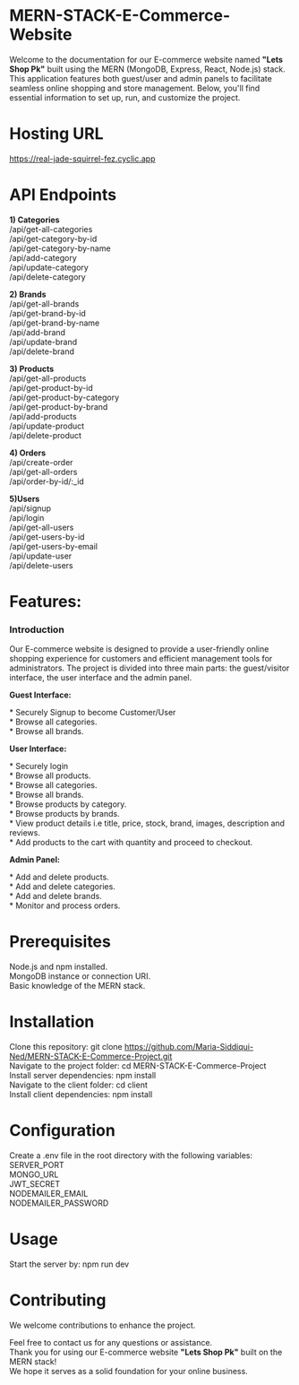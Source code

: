 # MERN-STACK-E-Commerce-Website
<p>Welcome to the documentation for our E-commerce website named <b>"Lets Shop Pk"</b> built using the MERN (MongoDB, Express, React, Node.js) stack. This application features both guest/user and admin panels to facilitate seamless online shopping and store management. Below, you'll find essential information to set up, run, and customize the project.</p>
 
 # Hosting URL
 https://real-jade-squirrel-fez.cyclic.app

# API Endpoints
<b>1) Categories</b><br>
   /api/get-all-categories<br>
   /api/get-category-by-id<br>
   /api/get-category-by-name<br>
   /api/add-category<br>
   /api/update-category<br>
   /api/delete-category<br>

 <b>2) Brands</b><br>
   /api/get-all-brands<br>
   /api/get-brand-by-id<br>
   /api/get-brand-by-name<br>
   /api/add-brand<br>
   /api/update-brand<br>
   /api/delete-brand<br>

  <b>3) Products </b><br>
   /api/get-all-products<br>
   /api/get-product-by-id<br>
   /api/get-product-by-category<br>
   /api/get-product-by-brand<br>
   /api/add-products<br>
   /api/update-product<br>
   /api/delete-product<br>

 <b>4) Orders</b><br>
   /api/create-order<br>
   /api/get-all-orders<br>
   /api/order-by-id/:_id<br>

 <b>5)Users</b><br>
   /api/signup<br>
   /api/login<br>
   /api/get-all-users<br>
   /api/get-users-by-id<br>
   /api/get-users-by-email<br>
   /api/update-user<br>
   /api/delete-users<br>  

# Features:
<h3>Introduction</h3>
<p>Our E-commerce website is designed to provide a user-friendly online shopping experience for customers and efficient management tools for administrators. The project is divided into three main parts: the guest/visitor interface, the user interface and the admin panel.</p>

<p><b>Guest Interface:</b></p>
* Securely Signup to become Customer/User<br>
* Browse all categories.<br>
* Browse all brands.<br>

<p><b>User Interface:</b></p>
* Securely login<br>
* Browse all products.<br>
* Browse all categories.<br>
* Browse all brands.<br>
* Browse products by category.<br>
* Browse products by brands.<br>
* View product details i.e title, price, stock, brand, images, description and reviews.<br>
* Add products to the cart with quantity and proceed to checkout.<br>

<p><b>Admin Panel:</b></p>
* Add and delete products.<br>
* Add and delete categories.<br>
* Add and delete brands.<br>
* Monitor and process orders.<br>

# Prerequisites
Node.js and npm installed.<br>
MongoDB instance or connection URI.<br>
Basic knowledge of the MERN stack.<br>


# Installation
Clone this repository: git clone https://github.com/Maria-Siddiqui-Ned/MERN-STACK-E-Commerce-Project.git<br>
Navigate to the project folder: cd MERN-STACK-E-Commerce-Project<br>
Install server dependencies: npm install<br>
Navigate to the client folder: cd client<br>
Install client dependencies: npm install<br>

# Configuration
Create a .env file in the root directory with the following variables:<br>
SERVER_PORT<br>
MONGO_URL<br>
JWT_SECRET<br>
NODEMAILER_EMAIL<br>
NODEMAILER_PASSWORD<br>

# Usage
Start the server by: npm run dev<br>

# Contributing
We welcome contributions to enhance the project.<br>

Feel free to contact us for any questions or assistance.<br>
Thank you for using our E-commerce website  <b>"Lets Shop Pk"</b> built on the MERN stack!<br>
We hope it serves as a solid foundation for your online business.<br>

